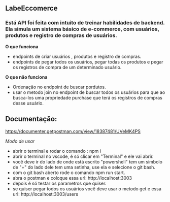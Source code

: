 ## LabeEccomerce

### Está API foi feita com intuito de treinar habilidades de backend. Ela simula um sistema básico de e-commerce, com usuários, produtos e registro de compras de usuários.

**O que funciona**
- endpoints de criar usuários , produtos e registro de compras.
- endpoints de pegar todos os usuários, pegar todas os produtos e pegar os registros de compra de um determinado usuário.

**O que não funciona**
- Ordenação no endpoint de buscar pordutos.
- usar o metodo join no endpoint de buscar todos os usuários para que ao busca-los uma propriedade purchase que terá os registros de compras desse usuário.

## Documentação:
https://documenter.getpostman.com/view/18387481/UVeMK4PS

*Modo de usar*
- abrir o terminal e rodar o comando : npm i 
- abrir o terminal no vscode, é só clicar em "Terminal" e ele vai abrir. 
- você deve ir do lado de onde está escrito "powershell" tem um simbolo de "+" do lado dele tem uma setinha, use ela e selecione o git bash.
- com o git bash aberto rode o comando npm run start. 
- abra o postman e coloque essa url: http://localhost:3003 
- depois é só testar os parametros que quiser.
- se quiser pegar todos os usuários você deve usar o metodo get e essa url: http://localhost:3003/users


